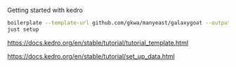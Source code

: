 Getting started with kedro


```bash
boilerplate --template-url github.com/gkwa/manyeast/galaxygoat --output-folder=.
just setup
```

https://docs.kedro.org/en/stable/tutorial/tutorial_template.html

https://docs.kedro.org/en/stable/tutorial/set_up_data.html